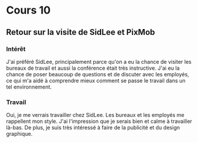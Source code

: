 # Cours 10
## Retour sur la visite de SidLee et PixMob

### Intérêt
J'ai préféré SidLee, principalement parce qu'on a eu la chance de visiter les bureaux de travail et aussi la conférence était très instructive. J'ai eu la chance de poser beaucoup de questions et de discuter avec les employés, ce qui m'a aidé à comprendre mieux comment se passe le travail dans un tel environnement.

### Travail
Oui, je me verrais travailler chez SidLee. Les bureaux et les employés me rappellent mon style. J'ai l'impression que je serais bien et calme à travailler là-bas. De plus, je suis très intéressé à faire de la publicité et du design graphique.
